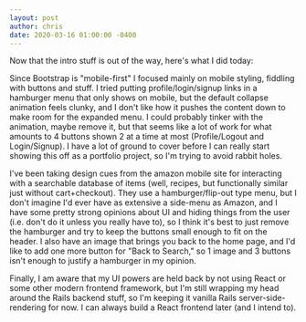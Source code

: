 ```yaml
---
layout: post
author: chris
date: 2020-03-16 01:00:00 -0400
---
```


Now that the intro stuff is out of the way, here's what I did today:

Since Bootstrap is "mobile-first" I focused mainly on mobile styling, fiddling 
with buttons and stuff. I tried putting profile/login/signup links in a 
hamburger menu that only shows on mobile, but the default collapse animation
feels clunky, and I don't like how it pushes the content down to make room for
the expanded menu. I could probably tinker with the animation, maybe remove it,
but that seems like a lot of work for what amounts to 4 buttons shown 2 at a
time at most (Profile/Logout and Login/Signup). I have a lot of ground to cover
before I can really start showing this off as a portfolio project, so I'm 
trying to avoid rabbit holes.

I've been taking design cues from the amazon mobile site for interacting with a
searchable database of items (well, recipes, but functionally similar just 
without cart+checkout). They use a hamburger/flip-out type menu, but I don't
imagine I'd ever have as extensive a side-menu as Amazon, and I have some 
pretty strong opinions about UI and hiding things from the user (i.e. don't do
it unless you really have to), so I think it's best to just remove the 
hamburger and try to keep the buttons small enough to fit on the header. I also
have an image that brings you back to the home page, and I'd like to add one
more button for "Back to Search," so 1 image and 3 buttons isn't enough to 
justify a hamburger in my opinion. 

Finally, I am aware that my UI powers are held back by not using React or some
other modern frontend framework, but I'm still wrapping my head around the 
Rails backend stuff, so I'm keeping it vanilla Rails server-side-rendering for
now. I can always build a React frontend later (and I intend to).
